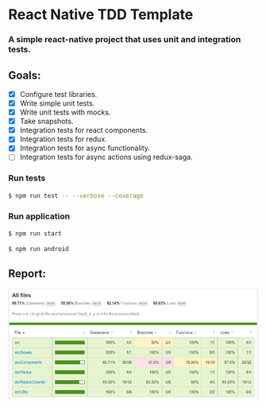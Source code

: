 # React Native TDD Template

### A simple react-native project that uses unit and integration tests.

## Goals:

- [x] Configure test libraries.
- [x] Write simple unit tests.
- [x] Write unit tests with mocks.
- [x] Take snapshots. 
- [x] Integration tests for react components.
- [x] Integration tests for redux.
- [x] Integration tests for async functionality.
- [ ] Integration tests for async actions using redux-saga.

### Run tests

```bash
$ npm run test -- --verbose --coverage
```

### Run application

```bash
$ npm run start
```

```bash
$ npm run android
```

## Report:

![](./docs/report.png)
